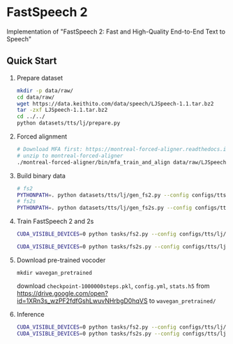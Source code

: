 # FastSpeech 2
Implementation of "FastSpeech 2: Fast and High-Quality End-to-End Text to Speech"

## Quick Start

1. Prepare dataset
    ```bash
    mkdir -p data/raw/
    cd data/raw/
    wget https://data.keithito.com/data/speech/LJSpeech-1.1.tar.bz2
    tar -zxf LJSpeech-1.1.tar.bz2
    cd ../../
    python datasets/tts/lj/prepare.py
    ```
2. Forced alignment
    ```bash
    # Download MFA first: https://montreal-forced-aligner.readthedocs.io/en/stable/aligning.html
    # unzip to montreal-forced-aligner
    ./montreal-forced-aligner/bin/mfa_train_and_align data/raw/LJSpeech-1.1/mfa_input data/raw/LJSpeech-1.1/dict_mfa.txt data/raw/LJSpeech-1.1/mfa_outputs -t ./montreal-forced-aligner/tmp -j 24
    ```

3. Build binary data

    ```bash
    # fs2
    PYTHONPATH=. python datasets/tts/lj/gen_fs2.py --config configs/tts/lj/fs2.yaml
    # fs2s
    PYTHONPATH=. python datasets/tts/lj/gen_fs2s.py --config configs/tts/lj/fs2s.yaml
    ```

5. Train FastSpeech 2 and 2s
    ```bash
    CUDA_VISIBLE_DEVICES=0 python tasks/fs2.py --config configs/tts/lj/fs2.yaml --exp_name fs2_exp1 --reset
    
    CUDA_VISIBLE_DEVICES=0 python tasks/fs2s.py --config configs/tts/lj/fs2s.yaml --exp_name fs2s_exp1 --reset
    ```

6. Download pre-trained vocoder
    ```
    mkdir wavegan_pretrained
    ```
    download `checkpoint-1000000steps.pkl`, `config.yml`, `stats.h5` from https://drive.google.com/open?id=1XRn3s_wzPF2fdfGshLwuvNHrbgD0hqVS to `wavegan_pretrained/`
   
7. Inference
    ```bash
    CUDA_VISIBLE_DEVICES=0 python tasks/fs2.py --config configs/tts/lj/fs2.yaml --exp_name fs2_exp1 --infer
    CUDA_VISIBLE_DEVICES=0 python tasks/fs2s.py --config configs/tts/lj/fs2s.yaml --exp_name fs2s_exp1 --infer
    ```